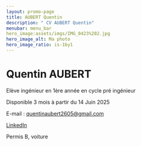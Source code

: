 ```yaml
---
layout: promo-page
title: AUBERT Quentin 
description: " CV AUBERT Quentin"
menubar: menu_bar
hero_image:assets/imgs/IMG_0423%202.jpg
hero_image_alt: Ma photo
hero_image_ratio: is-1by1
---
```


# Quentin AUBERT

Elève ingénieur en 1ère année en cycle pré ingénieur 

Disponible 3 mois à partir du 14 Juin 2025

E-mail : quentinaubert2605@gmail.com 

[LinkedIn](https://www.linkedin.com/in/Prenom.Nom)

Permis B, voiture

